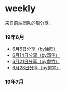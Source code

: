 # weekly
来自前端团队的周分享。

### 19年6月

- [6月6日分享（by徐旺）](https://github.com/duia-fe/weekly/blob/master/2019-06-06.md)
- [6月14日分享（by邓伟）](https://github.com/duia-fe/weekly/blob/master/2019-06-14/README.md)
- [6月21日分享（by虚竹）](https://github.com/duia-fe/weekly/tree/master/2019-06-21/README.md)
- [6月28日分享（by何宇）](https://github.com/duia-fe/weekly/tree/master/2019-06-28/README.md)

### 19年7月

